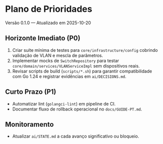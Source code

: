 # Plano de Prioridades
Versão 0.1.0 — Atualizado em 2025-10-20

## Horizonte Imediato (P0)
1. Criar suíte mínima de testes para `core/infrastructure/config` cobrindo validação de VLAN e mescla de parâmetros.
2. Implementar mocks de `SwitchRepository` para testar `core/domain/services/VLANServiceImpl` sem dispositivos reais.
3. Revisar scripts de build (`scripts/*.sh`) para garantir compatibilidade com Go 1.24 e registrar evidências em `ai/DECISIONS.md`.

## Curto Prazo (P1)
- Automatizar lint (`golangci-lint`) em pipeline de CI.
- Documentar fluxo de rollback operacional no `docs/GUIDE-PT.md`.

## Monitoramento
- Atualizar `ai/STATE.md` a cada avanço significativo ou bloqueio.
